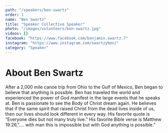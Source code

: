 ```yaml
---
path: "/speakers/ben-swartz"
order: 1
name: "Ben Swartz"
title: "Speaker Collective Speaker"
photo: "/images/volunteers/ben-swartz.jpg"
videos: []
facebook: "https://www.facebook.com/benjamin.swartz.7"
instagram: "https://www.instagram.com/swartzyben/"
category: "Speaker"
---
```


# About Ben Swartz

After a 2,000 mile canoe trip from Ohio to the Gulf of Mexico, Ben began to believe that anything is possible. Ben has traveled the world and experienced the power of God manifest in the large events that he speaks at. Ben is passionate to see the Body of Christ dream again. He believes that if the same spirit that raised Christ from the dead lives inside of us, then our lives should look different in every way. His favorite quote is “Everyone dies but not many truly live.” His favorite Bible verse is Matthew 19:26,”.... with man this is impossible but with God anything is possible.”